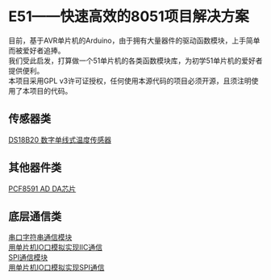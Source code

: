 # E51——快速高效的8051项目解决方案
目前，基于AVR单片机的Arduino，由于拥有大量器件的驱动函数模块，上手简单而被爱好者追捧。<br/>
我们受此启发，打算做一个51单片机的各类函数模块库，为初学51单片机的爱好者提供便利。<br/>
本项目采用GPL v3许可证授权，任何使用本源代码的项目必须开源，且须注明使用了本项目的代码。<br/>
## 传感器类
<a href="/DS18B20" target="_blank" >DS18B20 数字单线式温度传感器</a> <br/>
## 其他器件类
<a href="/PCF8591" target="_blank" >PCF8591 AD DA芯片</a> <br/>
## 底层通信类
<a href="/UART" target="_blank" >串口字符串通信模块</a> <br/>
<a href="/IIC_Analog" target="_blank" >用单片机IO口模拟实现IIC通信</a> <br/>
<a href="/SPI" target="_blank" >SPI通信模块</a> <br/>
<a href="/SPI_Analog" target="_blank" >用单片机IO口模拟实现SPI通信</a> <br/>
